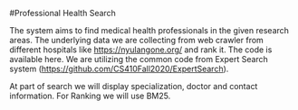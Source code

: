 #Professional Health Search

The system aims to find medical health professionals in the given research areas. The underlying data we are collecting from web crawler from different hospitals like https://nyulangone.org/ and rank it. The code is available here. We are utilizing the common code from Expert Search system (https://github.com/CS410Fall2020/ExpertSearch).

At part of search we will display specialization, doctor and contact information. For Ranking we will use BM25. 
